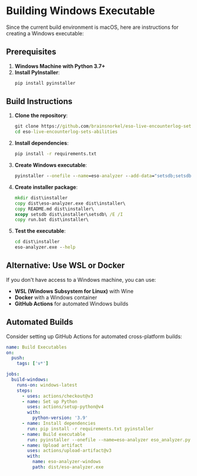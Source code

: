 # Building Windows Executable

Since the current build environment is macOS, here are instructions for creating a Windows executable:

## Prerequisites

1. **Windows Machine with Python 3.7+**
2. **Install PyInstaller**:
   ```cmd
   pip install pyinstaller
   ```

## Build Instructions

1. **Clone the repository**:
   ```cmd
   git clone https://github.com/brainsnorkel/eso-live-encounterlog-sets-abilities.git
   cd eso-live-encounterlog-sets-abilities
   ```

2. **Install dependencies**:
   ```cmd
   pip install -r requirements.txt
   ```

3. **Create Windows executable**:
   ```cmd
   pyinstaller --onefile --name=eso-analyzer --add-data="setsdb;setsdb" --add-data="example-log;example-log" --icon=icon.ico eso_analyzer.py
   ```

4. **Create installer package**:
   ```cmd
   mkdir dist\installer
   copy dist\eso-analyzer.exe dist\installer\
   copy README.md dist\installer\
   xcopy setsdb dist\installer\setsdb\ /E /I
   copy run.bat dist\installer\
   ```

5. **Test the executable**:
   ```cmd
   cd dist\installer
   eso-analyzer.exe --help
   ```

## Alternative: Use WSL or Docker

If you don't have access to a Windows machine, you can use:

- **WSL (Windows Subsystem for Linux)** with Wine
- **Docker** with a Windows container
- **GitHub Actions** for automated Windows builds

## Automated Builds

Consider setting up GitHub Actions for automated cross-platform builds:

```yaml
name: Build Executables
on:
  push:
    tags: ['v*']

jobs:
  build-windows:
    runs-on: windows-latest
    steps:
      - uses: actions/checkout@v3
      - name: Set up Python
        uses: actions/setup-python@v4
        with:
          python-version: '3.9'
      - name: Install dependencies
        run: pip install -r requirements.txt pyinstaller
      - name: Build executable
        run: pyinstaller --onefile --name=eso-analyzer eso_analyzer.py
      - name: Upload artifact
        uses: actions/upload-artifact@v3
        with:
          name: eso-analyzer-windows
          path: dist/eso-analyzer.exe
```
